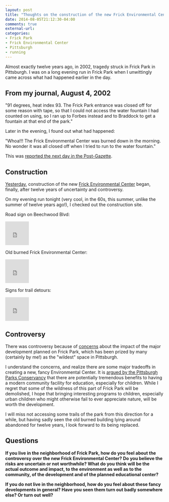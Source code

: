 ```yaml
---
layout: post
title: "Thoughts on the construction of the new Frick Environmental Center"
date: 2014-08-05T21:12:30-04:00
comments: true
external-url: 
categories: 
- Frick Park
- Frick Environmental Center
- Pittsburgh
- running
---
```

Almost exactly twelve years ago, in 2002, tragedy struck in Frick Park in Pittsburgh. I was on a long evening run in Frick Park when I unwittingly came across what had happened earlier in the day.

## From my journal, August 4, 2002

"91 degrees, heat index 93. The Frick Park entrance was closed off for
some reason with tape, so that I could not access the water fountain I
had counted on using, so I ran up to Forbes instead and to Braddock to
get a fountain at that end of the park."

Later in the evening, I found out what had happened:

"Whoa!!!  The Frick Environmental Center was burned down in the
morning.  No wonder it was all closed off when I tried to run to the
water fountain."

This was [reported the next day in the Post-Gazette](http://old.post-gazette.com/neigh_city/20020805frickpark0805p1.asp).

## Construction

[Yesterday](http://www.post-gazette.com/local/city/2014/08/04/Frick-Environmental-Center-construction-begins/stories/201408040171), construction of the new [Frick Environmental Center](http://www.pittsburghparks.org/environmentalcenter) began, finally, after twelve years of uncertainty and controversy.

On my evening run tonight (very cool, in the 60s, this summer, unlike the summer of twelve years ago!), I checked out the construction site.

Road sign on Beechwood Blvd:

<iframe src="https://www.flickr.com/photos/franklinmingchen/14817138516/in/set-72157645802528650/player/" width="75" height="75" frameborder="0" allowfullscreen webkitallowfullscreen mozallowfullscreen oallowfullscreen msallowfullscreen></iframe>

Old burned Frick Environmental Center:

<iframe src="https://www.flickr.com/photos/franklinmingchen/14653568337/in/set-72157645802528650/player/" width="75" height="75" frameborder="0" allowfullscreen webkitallowfullscreen mozallowfullscreen oallowfullscreen msallowfullscreen></iframe>

Signs for trail detours:

<iframe src="https://www.flickr.com/photos/franklinmingchen/14840109625/in/set-72157645802528650/player/" width="75" height="75" frameborder="0" allowfullscreen webkitallowfullscreen mozallowfullscreen oallowfullscreen msallowfullscreen></iframe>

<!--more-->

## Controversy

There was controversy because of [concerns](http://www.pghcitypaper.com/pittsburgh/natural-selection-critics-question-choice-of-site-for-new-frick-environmental-center/Content?oid=1760832) about the impact of the major development planned on Frick Park, which has been prized by many (certainly by me!) as the "wildest" space in Pittsburgh.

I understand the concerns, and realize there are some major tradeoffs in creating a new, fancy Environmental Center. It is [argued by the Pittsburgh Parks Conservancy](http://pittsburghparks.wordpress.com/2014/06/26/like-a-pheonix-rebuilding-a-new-frick-environmental-center/) that there are potentially tremendous benefits to having a modern community facility for education, especially for children. While I regret that some of the wildness of this part of Frick Park will be demolished, I hope that bringing interesting programs to children, especially urban children who might otherwise fail to ever appreciate nature, will be worth the development.

I will miss not accessing some trails of the park from this direction for a while, but having sadly seen the old burned building lying around abandoned for twelve years, I look forward to its being replaced.

## Questions

**If you live in the neighborhood of Frick Park, how do you feel about the controversy over the new Frick Environmental Center? Do you believe the risks are uncertain or not worthwhile? What do you think will be the actual outcome and impact, to the environment as well as to the community, of the development and of the planned educational center?**

**If you do not live in the neighborhood, how do you feel about these fancy developments in general? Have you seen them turn out badly somewhere else? Or turn out well?**

